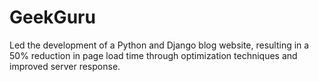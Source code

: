 # GeekGuru
Led the development of a Python and Django blog website, resulting in a 50% reduction in page load time through optimization techniques and improved server response.
